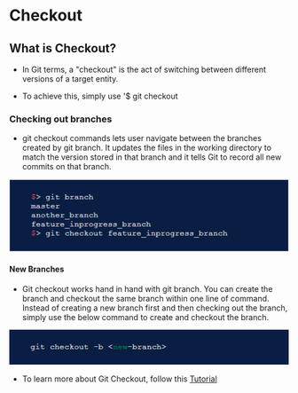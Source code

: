 # Checkout 

## What is Checkout? 

* In Git terms, a "checkout" is the act of switching between different versions of a target entity.

* To achieve this, simply use '$ git checkout <branchName>

### Checking out branches 

* git checkout commands lets user navigate between the branches created by git branch. It  updates the files in the working directory to match the version stored in that branch and it tells Git to record all new commits on that branch.

![Checkout](/Images/Checkout.PNG)

#### New Branches 

* Git checkout works hand in hand with git branch. You can create the branch and checkout the same branch within one line of command. Instead of creating a new  branch first and then checking out the branch, simply use the below command to create and checkout the branch.

![CheckoutNB](/Images/CheckoutNB.PNG)

* To learn more about Git Checkout, follow this [Tutorial](https://www.atlassian.com/git/tutorials/using-branches/git-checkout)

